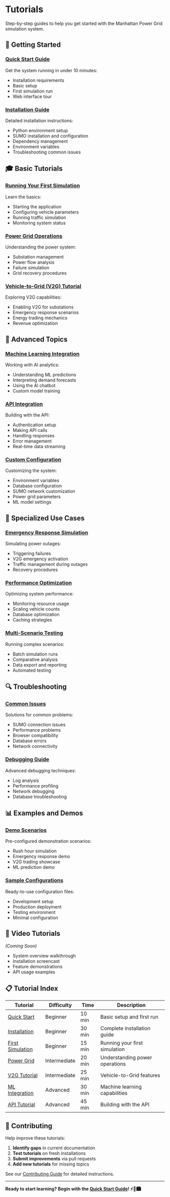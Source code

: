 # Tutorials

Step-by-step guides to help you get started with the Manhattan Power Grid simulation system.

## 🚀 Getting Started

### [Quick Start Guide](quick_start.md)
Get the system running in under 10 minutes:
- Installation requirements
- Basic setup
- First simulation run
- Web interface tour

### [Installation Guide](installation.md)
Detailed installation instructions:
- Python environment setup
- SUMO installation and configuration
- Dependency management
- Environment variables
- Troubleshooting common issues

## 🎓 Basic Tutorials

### [Running Your First Simulation](first_simulation.md)
Learn the basics:
- Starting the application
- Configuring vehicle parameters
- Running traffic simulation
- Monitoring system status

### [Power Grid Operations](power_grid_tutorial.md)
Understanding the power system:
- Substation management
- Power flow analysis
- Failure simulation
- Grid recovery procedures

### [Vehicle-to-Grid (V2G) Tutorial](v2g_tutorial.md)
Exploring V2G capabilities:
- Enabling V2G for substations
- Emergency response scenarios
- Energy trading mechanics
- Revenue optimization

## 🔧 Advanced Topics

### [Machine Learning Integration](ml_tutorial.md)
Working with AI analytics:
- Understanding ML predictions
- Interpreting demand forecasts
- Using the AI chatbot
- Custom model training

### [API Integration](api_tutorial.md)
Building with the API:
- Authentication setup
- Making API calls
- Handling responses
- Error management
- Real-time data streaming

### [Custom Configuration](configuration_tutorial.md)
Customizing the system:
- Environment variables
- Database configuration
- SUMO network customization
- Power grid parameters
- ML model settings

## 🎯 Specialized Use Cases

### [Emergency Response Simulation](emergency_tutorial.md)
Simulating power outages:
- Triggering failures
- V2G emergency activation
- Traffic management during outages
- Recovery procedures

### [Performance Optimization](performance_tutorial.md)
Optimizing system performance:
- Monitoring resource usage
- Scaling vehicle counts
- Database optimization
- Caching strategies

### [Multi-Scenario Testing](scenario_tutorial.md)
Running complex scenarios:
- Batch simulation runs
- Comparative analysis
- Data export and reporting
- Automated testing

## 🔍 Troubleshooting

### [Common Issues](troubleshooting.md)
Solutions for common problems:
- SUMO connection issues
- Performance problems
- Browser compatibility
- Database errors
- Network connectivity

### [Debugging Guide](debugging.md)
Advanced debugging techniques:
- Log analysis
- Performance profiling
- Network debugging
- Database troubleshooting

## 📊 Examples and Demos

### [Demo Scenarios](demo_scenarios.md)
Pre-configured demonstration scenarios:
- Rush hour simulation
- Emergency response demo
- V2G trading showcase
- ML prediction demo

### [Sample Configurations](sample_configs.md)
Ready-to-use configuration files:
- Development setup
- Production deployment
- Testing environment
- Minimal configuration

## 🎥 Video Tutorials

_(Coming Soon)_

- System overview walkthrough
- Installation screencast
- Feature demonstrations
- API usage examples

## 📋 Tutorial Index

| Tutorial | Difficulty | Time | Description |
|----------|------------|------|-------------|
| [Quick Start](quick_start.md) | Beginner | 10 min | Basic setup and first run |
| [Installation](installation.md) | Beginner | 30 min | Complete installation guide |
| [First Simulation](first_simulation.md) | Beginner | 15 min | Running your first simulation |
| [Power Grid](power_grid_tutorial.md) | Intermediate | 20 min | Understanding power operations |
| [V2G Tutorial](v2g_tutorial.md) | Intermediate | 25 min | Vehicle-to-Grid features |
| [ML Integration](ml_tutorial.md) | Advanced | 30 min | Machine learning capabilities |
| [API Tutorial](api_tutorial.md) | Advanced | 45 min | Building with the API |

## 🤝 Contributing

Help improve these tutorials:

1. **Identify gaps** in current documentation
2. **Test tutorials** on fresh installations
3. **Submit improvements** via pull requests
4. **Add new tutorials** for missing topics

See our [Contributing Guide](../../CONTRIBUTING.md) for detailed instructions.

---

**Ready to start learning? Begin with the [Quick Start Guide](quick_start.md)! ⚡🚗🏙️**